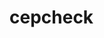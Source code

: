 # cepcheck

```uma api feita em python com o intuito de substituir a requisicao de uma api de cep para o uso pessoal
```